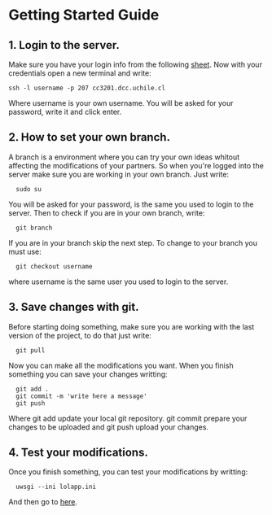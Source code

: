 # Getting Started Guide

## 1. Login to the server.
Make sure you have your login info from the following [sheet](https://docs.google.com/spreadsheets/d/1jaO4wKREauvJv2t1zXtVZVfQBuz0PbJpl1yyv3FgEnA/edit?usp=sharing). Now with your credentials open a new terminal and write:

    ssh -l username -p 207 cc3201.dcc.uchile.cl
    
Where username is your own username. You will be asked for your password, write it and click enter.

## 2. How to set your own branch.
A branch is a environment where you can try your own ideas whitout affecting the modifications of your partners. So when you're logged into the server make sure you are working in your own branch. Just write:


      sudo su
    
You will be asked for your password, is the same you used to login to the server. Then to check if you are in your own branch, write:
  
      git branch
 
 If you are in your branch skip the next step. To change to your branch you must use:
 
      git checkout username
      
 where username is the same user you used to login to the server.
 
 ## 3. Save changes with git.
 Before starting doing something, make sure you are working with the last version of the project, to do that just write:
 
      git pull
      
 Now you can make all the modifications you want. When you finish something you can save your changes writting:
  
      git add .
      git commit -m 'write here a message'
      git push
      
Where git add update your local git repository. git commit prepare your changes to be uploaded and git push upload your changes.

## 4. Test your modifications.
Once you finish something, you can test your modifications by writting:

      uwsgi --ini lolapp.ini
      
And then go to [here](http://cc3201.dcc.uchile.cl/grupo07/).
